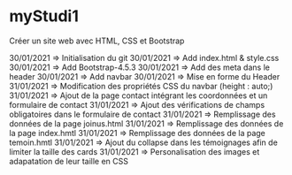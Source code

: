 # myStudi1
Créer un site web avec HTML, CSS et Bootstrap

30/01/2021 => Initialisation du git
30/01/2021 => Add index.html & style.css
30/01/2021 => Add Bootstrap-4.5.3
30/01/2021 => Add des meta dans le header
30/01/2021 => Add navbar
30/01/2021 => Mise en forme du Header
31/01/2021 => Modification des propriétés CSS du navbar (height : auto;)
31/01/2021 => Ajout de la page contact intégrant les coordonnées et un formulaire de contact
31/01/2021 => Ajout des vérifications de champs obligatoires dans le formulaire de contact
31/01/2021 => Remplissage des données de la page joinus.html
31/01/2021 => Remplissage des données de la page index.hmtl
31/01/2021 => Remplissage des données de la page temoin.hmtl
31/01/2021 => Ajout du collapse dans les témoignages afin de limiter la taille des cards
31/01/2021 => Personalisation des images et adapatation de leur taille en CSS